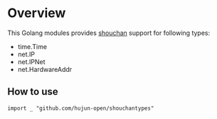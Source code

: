 # Overview
This Golang modules provides [shouchan](https://github.com/hujun-open/shouchan) support for following types:

- time.Time
- net.IP
- net.IPNet
- net.HardwareAddr

## How to use

`import _ "github.com/hujun-open/shouchantypes"`